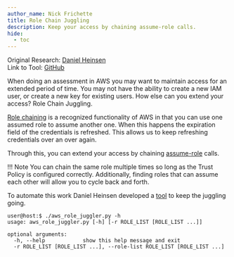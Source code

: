 ```yaml
---
author_name: Nick Frichette
title: Role Chain Juggling
description: Keep your access by chaining assume-role calls.
hide:
  - toc
---
```


Original Research: [Daniel Heinsen](https://twitter.com/hotnops)  
Link to Tool: [GitHub](https://github.com/hotnops/AWSRoleJuggler/)

When doing an assessment in AWS you may want to maintain access for an extended period of time. You may not have the ability to create a new IAM user, or create a new key for existing users. How else can you extend your access? Role Chain Juggling.

[Role chaining](https://docs.aws.amazon.com/IAM/latest/UserGuide/id_roles_terms-and-concepts.html#Role%20chaining) is a recognized functionality of AWS in that you can use one assumed role to assume another one. When this happens the expiration field of the credentials is refreshed. This allows us to keep refreshing credentials over an over again.

Through this, you can extend your access by chaining [assume-role](https://awscli.amazonaws.com/v2/documentation/api/latest/reference/sts/assume-role.html) calls.

!!! Note
    You can chain the same role multiple times so long as the Trust Policy is configured correctly. Additionally, finding roles that can assume each other will allow you to cycle back and forth.

To automate this work Daniel Heinsen developed a [tool](https://github.com/hotnops/AWSRoleJuggler/) to keep the juggling going.

```
user@host:$ ./aws_role_juggler.py -h
usage: aws_role_juggler.py [-h] [-r ROLE_LIST [ROLE_LIST ...]]

optional arguments:
  -h, --help            show this help message and exit
  -r ROLE_LIST [ROLE_LIST ...], --role-list ROLE_LIST [ROLE_LIST ...]
```